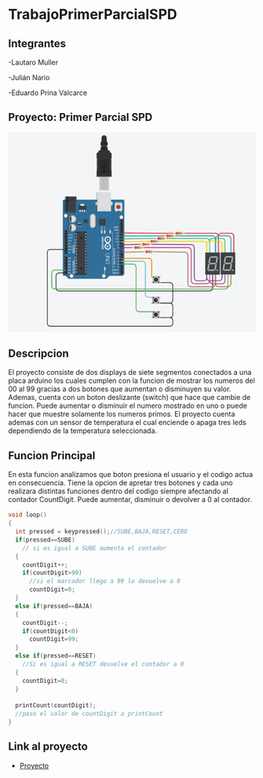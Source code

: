 # TrabajoPrimerParcialSPD
## Integrantes
-Lautaro Muller

-Julián Nario

-Eduardo Prina Valcarce
## Proyecto: Primer Parcial SPD
![Tinkercad](https://github.com/EduardoValcarce/TrabajoPrimerParcialSPD/blob/d39536721e12318881acbd456d136c2e617be176/Imagenes/ContadorArduino.PNG)
## Descripcion
El proyecto consiste de dos displays de siete segmentos conectados a una placa arduino los cuales cumplen con la funcion de mostrar los numeros del 00 al 99 gracias a dos botones que aumentan o disminuyen su valor. Ademas, cuenta con un boton deslizante (switch) que hace que cambie de funcion. Puede aumentar o disminuir el numero mostrado en uno o puede hacer que muestre solamente los numeros primos. El proyecto cuenta ademas con un sensor de temperatura el cual enciende o apaga tres leds dependiendo de la temperatura seleccionada.
## Funcion Principal
En esta funcion analizamos que boton presiona el usuario y el codigo actua en consecuencia. Tiene la opcion de apretar tres botones y cada uno realizara distintas funciones dentro del codigo siempre afectando al contador CountDigit. Puede aumentar, disminuir o devolver a 0 al contador.
~~~ C (lenguaje en el que esta escrito)
void loop()
{
  int pressed = keypressed();//SUBE,BAJA,RESET,CERO
  if(pressed==SUBE)
    // si es igual a SUBE aumenta el contador
  {
    countDigit++;
    if(countDigit>99)
      //si el marcador llego a 99 lo devuelve a 0
      countDigit=0;
  }
  else if(pressed==BAJA)
  {
    countDigit--;
    if(countDigit<0)
      countDigit=99;
  }
  else if(pressed==RESET)
    //Si es igual a RESET devuelve el contador a 0
  {
    countDigit=0;
  }
  
  printCount(countDigit);
  //paso el valor de countDigit a printCount
}
~~~
## Link al proyecto
- [Proyecto](https://www.tinkercad.com/things/a064HU8mD1E)
